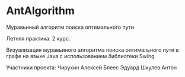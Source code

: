 # AntAlgorithm
Муравьиный алгоритм поиска оптимального пути

Летняя практика. 2 курс.

Визуализация муравьиного алгоритма поиска оптимального пути в графе на языке Java с использованием библиотеки Swing

Участники проекта: 
Чирухин Алексей
Блеес Эдуард
Шкулев Антон
